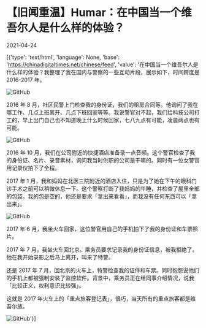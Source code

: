 # 【旧闻重温】Humar：在中国当一个维吾尔人是什么样的体验？

2021-04-24

[{'type': 'text/html', 'language': None, 'base': 'https://chinadigitaltimes.net/chinese/feed', 'value': '在中国当一个维吾尔人是什么样的体验？我整理了我在国内与警察的一些互动片段，展示如下，时间跨度是 2016-2017 年。

![GitHub](https://chinadigitaltimes.net/chinese/files/2021/04/D2RUjOOWwAEQYCz-e1619280921239.jpeg)

2016 年 8 月，社区民警上门检查我的身份证，我们的租房合同等。他询问了我在哪工作、几点上班离开、几点下班回家等等。我说警官对不起，我们给科技公司打工的，早上出门自己也不知道晚上什么时候回家，七八九点有可能，凌晨两点也有可能。

![GitHub](https://chinadigitaltimes.net/chinese/files/2021/04/D2RVOzwXQAEK_Ti-e1619280961138.jpeg)

2016 年 10 月，我们在公司附近的快捷酒店准备录一点音频。这个警官检查了我的身份证、名片、录音素材，询问我当时供职的公司是干嘛的。同时有一位女警官用记录仪拍下了全程。



2017 年 1 月，我和妈妈在北医三院附近的酒店入住，只是为了她在下午的眼科门诊手术之前可以稍微休息一下。这个警察打断了我妈妈的午睡，并检查了屋里全部的包袋。我的包是空的，他还是要求「拿出来看看」，而我没有任何东西可以「拿出来」。

![GitHub](https://chinadigitaltimes.net/chinese/files/2021/04/D2RWYh2XgAA-A0I-e1619281037359.jpeg)

2017 年 6 月，我坐火车回家，这位警官用自己的手机拍下了我的身份证和车票照片。



2017 年 7 月，我坐火车回北京。乘务员要求记录我的身份证信息，被我拒绝了。他在我开始录影之后马上离开，叫来了特警。



还是 2017 年 7 月，回北京的火车上，特警检查我的证件和车票。同时抱怨说他们的手机上都被强制安装了监控软件。背景中，乘务员正在给同事介绍情况，说我「比较正义，权利意识比较强」。

这就是 2017 年火车上的「重点旅客登记表」，很巧，当天所有的重点旅客都是维吾尔族。

![GitHub](https://chinadigitaltimes.net/chinese/files/2021/04/D2RYHt-X0AAn_vf-e1619281137897.jpeg)'}]
